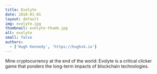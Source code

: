```yaml
---
title: Evolyte
date: 2018-01-01
layout: default
img: evolyte.jpg
thumbnail: evolyte-thumb.jpg
alt: evolyte
small: false
authors:
  - ['Hugh Kennedy', 'https://hughsk.io']
---
```


Mine cryptocurrency at the end of the world: Evolyte is a critical clicker game that ponders the long-term impacts of blockchain technologies.
